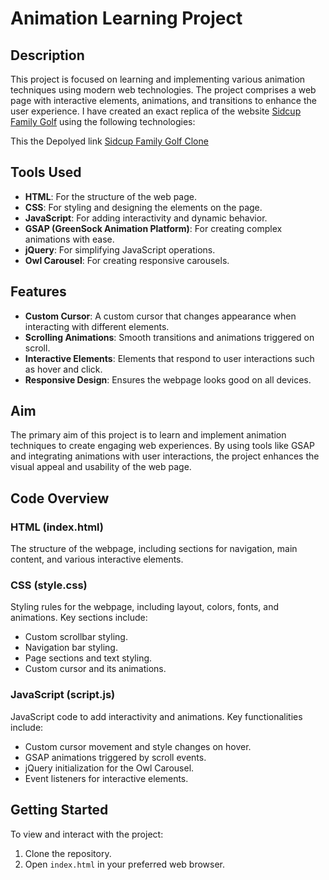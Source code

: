 # Animation Learning Project

## Description

This project is focused on learning and implementing various animation techniques using modern web technologies. The project comprises a web page with interactive elements, animations, and transitions to enhance the user experience. I have created an exact replica of the website [Sidcup Family Golf](https://sidcupfamilygolf.com/) using the following technologies:


This the Depolyed link [Sidcup Family Golf Clone](https://sid-cup-clone.netlify.app/)

## Tools Used

- **HTML**: For the structure of the web page.
- **CSS**: For styling and designing the elements on the page.
- **JavaScript**: For adding interactivity and dynamic behavior.
- **GSAP (GreenSock Animation Platform)**: For creating complex animations with ease.
- **jQuery**: For simplifying JavaScript operations.
- **Owl Carousel**: For creating responsive carousels.

## Features

- **Custom Cursor**: A custom cursor that changes appearance when interacting with different elements.
- **Scrolling Animations**: Smooth transitions and animations triggered on scroll.
- **Interactive Elements**: Elements that respond to user interactions such as hover and click.
- **Responsive Design**: Ensures the webpage looks good on all devices.

## Aim

The primary aim of this project is to learn and implement animation techniques to create engaging web experiences. By using tools like GSAP and integrating animations with user interactions, the project enhances the visual appeal and usability of the web page.

## Code Overview

### HTML (index.html)

The structure of the webpage, including sections for navigation, main content, and various interactive elements.

### CSS (style.css)

Styling rules for the webpage, including layout, colors, fonts, and animations. Key sections include:
- Custom scrollbar styling.
- Navigation bar styling.
- Page sections and text styling.
- Custom cursor and its animations.

### JavaScript (script.js)

JavaScript code to add interactivity and animations. Key functionalities include:
- Custom cursor movement and style changes on hover.
- GSAP animations triggered by scroll events.
- jQuery initialization for the Owl Carousel.
- Event listeners for interactive elements.

## Getting Started

To view and interact with the project:

1. Clone the repository.
2. Open `index.html` in your preferred web browser.
